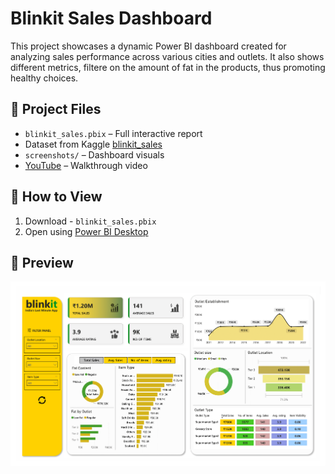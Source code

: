 # Blinkit Sales Dashboard
This project showcases a dynamic Power BI dashboard created for analyzing sales performance across various cities and outlets.
It also shows different metrics, filtere on the amount of fat in the products, thus promoting healthy choices.

## 📁 Project Files
- `blinkit_sales.pbix` – Full interactive report
- Dataset from Kaggle   [blinkit_sales](https://www.kaggle.com/datasets/arunkumaroraon/blinkit-grocery-dataset) 
- `screenshots/` – Dashboard visuals
- [YouTube](https://youtu.be/NXUIPaj4s4o) – Walkthrough video


## 🚀 How to View
1. Download - `blinkit_sales.pbix`
2. Open using [Power BI Desktop](https://powerbi.microsoft.com/en-us/desktop/)

## 📸 Preview
![Dashboard Overview](screenshots/dashboard_image.png)
